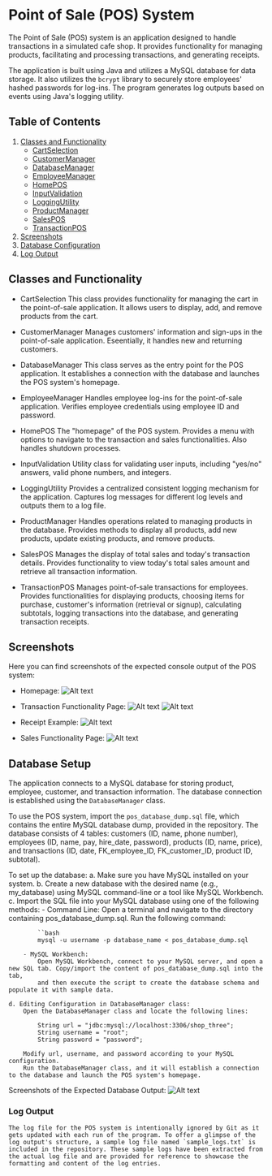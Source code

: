 # Point of Sale (POS) System

The Point of Sale (POS) system is an application designed to handle transactions in a simulated cafe shop. 
It provides functionality for managing products, facilitating and processing transactions, and generating receipts.

The application is built using Java and utilizes a MySQL database for data storage.
It also utilizes the `bcrypt` library to securely store employees' hashed passwords for log-ins. 
The program generates log outputs based on events using Java's logging utility. 

## Table of Contents

1. [Classes and Functionality](#classes-and-functionality)
   - [CartSelection](#cartselection)
   - [CustomerManager](#customermanager)
   - [DatabaseManager](#databasemanager)
   - [EmployeeManager](#employeemanager)
   - [HomePOS](#homepos)
   - [InputValidation](#inputvalidation)
   - [LoggingUtility](#loggingutility)
   - [ProductManager](#productmanager)
   - [SalesPOS](#salespos)
   - [TransactionPOS](#transactionpos)
2. [Screenshots](#screenshots)
3. [Database Configuration](#database-config)
4. [Log Output](#log-output)

## Classes and Functionality <a name="classes-and-functionality"></a>

- CartSelection <a name="cartselection"></a>
    This class provides functionality for managing the cart in the point-of-sale application. It allows users to display, add, and remove products from the cart. 

- CustomerManager <a name="customermanager"></a>
    Manages customers' information and sign-ups in the point-of-sale application. Eseentially, it handles new and returning customers.

- DatabaseManager <a name="databasemanager"></a>
    This class serves as the entry point for the POS application. It establishes a connection with the database and launches the POS system's homepage.

- EmployeeManager <a name="employeemanager"></a>
    Handles employee log-ins for the point-of-sale application. Verifies employee credentials using employee ID and password.

- HomePOS <a name="homepos"></a>
    The "homepage" of the POS system. Provides a menu with options to navigate to the transaction and sales functionalities. Also handles shutdown processes.

- InputValidation <a name="inputvalidation"></a>
    Utility class for validating user inputs, including "yes/no" answers, valid phone numbers, and integers.

- LoggingUtility <a name="loggingutility"></a>
    Provides a centralized consistent logging mechanism for the application. Captures log messages for different log levels and outputs them to a log file.

- ProductManager <a name="productmanager"></a>
    Handles operations related to managing products in the database. Provides methods to display all products, add new products, update 
    existing products, and remove products.

- SalesPOS <a name="salespos"></a>
    Manages the display of total sales and today's transaction details. Provides functionality to view today's total sales amount 
    and retrieve all transaction information.

- TransactionPOS <a name="transactionpos"></a>
    Manages point-of-sale transactions for employees. Provides functionalities for displaying products, choosing items for purchase, customer's information (retrieval or signup), calculating subtotals, logging transactions into the database, and generating transaction receipts.


## Screenshots <a name="screenshots"></a>

Here you can find screenshots of the expected console output of the POS system:

- Homepage:
  ![Alt text](images/homepage.png)
  
- Transaction Functionality Page:
  ![Alt text](images/transaction.png)
  ![Alt text](images/transaction_cart.png)

- Receipt Example:
  ![Alt text](images/receipt.png)

- Sales Functionality Page:
  ![Alt text](images/sales.png)

## Database Setup <a name="database-config"></a>

The application connects to a MySQL database for storing product, employee, customer, and transaction information. 
The database connection is established using the `DatabaseManager` class. 

To use the POS system, import the `pos_database_dump.sql` file, which contains the entire MySQL database dump, provided in the repository.
The database consists of 4 tables: customers (ID, name, phone number), employees (ID, name, pay, hire_date, password),
products (ID, name, price), and transactions (ID, date, FK_employee_ID, FK_customer_ID, product ID, subtotal).

To set up the database:
    a. Make sure you have MySQL installed on your system.
    b. Create a new database with the desired name (e.g., my_database) using MySQL command-line or a tool like MySQL Workbench.
    c. Import the SQL file into your MySQL database using one of the following methods:
        - Command Line:
            Open a terminal and navigate to the directory containing pos_database_dump.sql. Run the following command:

            ``bash
            mysql -u username -p database_name < pos_database_dump.sql

        - MySQL Workbench:
            Open MySQL Workbench, connect to your MySQL server, and open a new SQL tab. Copy/import the content of pos_database_dump.sql into the tab, 
            and then execute the script to create the database schema and populate it with sample data.

    d. Editing Configuration in DatabaseManager class:
        Open the DatabaseManager class and locate the following lines:

            String url = "jdbc:mysql://localhost:3306/shop_three";
            String username = "root";
            String password = "password";

        Modify url, username, and password according to your MySQL configuration.
        Run the DatabaseManager class, and it will establish a connection to the database and launch the POS system's homepage.

Screenshots of the Expected Database Output:
    ![Alt text](images/database.png)

### Log Output <a name="log-output"></a>

    The log file for the POS system is intentionally ignored by Git as it gets updated with each run of the program. To offer a glimpse of the log output's structure, a sample log file named `sample_logs.txt` is included in the repository. These sample logs have been extracted from the actual log file and are provided for reference to showcase the formatting and content of the log entries.